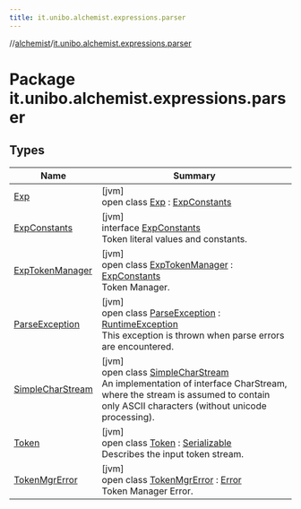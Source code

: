 ```yaml
---
title: it.unibo.alchemist.expressions.parser
---
```

//[alchemist](../../index.html)/[it.unibo.alchemist.expressions.parser](index.html)



# Package it.unibo.alchemist.expressions.parser



## Types


| Name | Summary |
|---|---|
| [Exp](-exp/index.html) | [jvm]<br>open class [Exp](-exp/index.html) : [ExpConstants](-exp-constants/index.html) |
| [ExpConstants](-exp-constants/index.html) | [jvm]<br>interface [ExpConstants](-exp-constants/index.html)<br>Token literal values and constants. |
| [ExpTokenManager](-exp-token-manager/index.html) | [jvm]<br>open class [ExpTokenManager](-exp-token-manager/index.html) : [ExpConstants](-exp-constants/index.html)<br>Token Manager. |
| [ParseException](-parse-exception/index.html) | [jvm]<br>open class [ParseException](-parse-exception/index.html) : [RuntimeException](https://docs.oracle.com/javase/8/docs/api/java/lang/RuntimeException.html)<br>This exception is thrown when parse errors are encountered. |
| [SimpleCharStream](-simple-char-stream/index.html) | [jvm]<br>open class [SimpleCharStream](-simple-char-stream/index.html)<br>An implementation of interface CharStream, where the stream is assumed to contain only ASCII characters (without unicode processing). |
| [Token](-token/index.html) | [jvm]<br>open class [Token](-token/index.html) : [Serializable](https://docs.oracle.com/javase/8/docs/api/java/io/Serializable.html)<br>Describes the input token stream. |
| [TokenMgrError](-token-mgr-error/index.html) | [jvm]<br>open class [TokenMgrError](-token-mgr-error/index.html) : [Error](https://docs.oracle.com/javase/8/docs/api/java/lang/Error.html)<br>Token Manager Error. |

